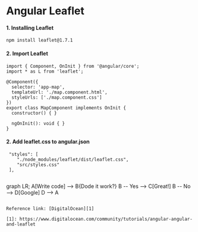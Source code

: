 # Angular Leaflet

#### 1. Installing Leaflet
```
npm install leaflet@1.7.1
```
#### 2. Import Leaflet
```
import { Component, OnInit } from '@angular/core';
import * as L from 'leaflet';

@Component({
  selector: 'app-map',
  templateUrl: './map.component.html',
  styleUrls: ['./map.component.css']
})
export class MapComponent implements OnInit {
  constructor() { }

  ngOnInit(): void { }
}
```

#### 2. Add leaflet.css to angular.json
```
 "styles": [
    "./node_modules/leaflet/dist/leaflet.css",
    "src/styles.css"
 ],
 
```
graph LR;
    A[Write code] --> B{Dode it work?}
    B -- Yes --> C[Great!]
    B -- No --> D[Google]
    D --> A
```

Reference link: [DigitalOcean][1]

[1]: https://www.digitalocean.com/community/tutorials/angular-angular-and-leaflet
